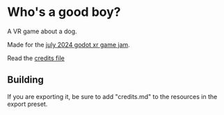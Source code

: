 # Who's a good boy?
A VR game about a dog.

Made for the [july 2024 godot xr game jam](https://itch.io/jam/godot-xr-game-jam-july-2024).

Read the [credits file](./gdproject/credits.md)

## Building
If you are exporting it, be sure to add "credits.md" to the resources in the export preset.
